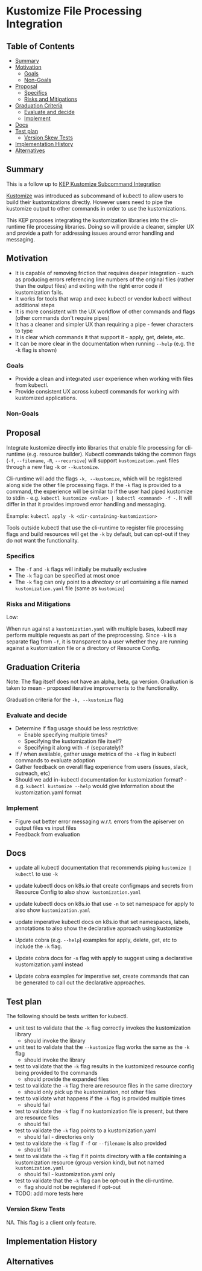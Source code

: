 

[execRemoval]: https://github.com/kubernetes-sigs/kustomize/issues/692


# Kustomize File Processing Integration

## Table of Contents

<!-- toc -->
- [Summary](#summary)
- [Motivation](#motivation)
  - [Goals](#goals)
  - [Non-Goals](#non-goals)
- [Proposal](#proposal)
  - [Specifics](#specifics)
  - [Risks and Mitigations](#risks-and-mitigations)
- [Graduation Criteria](#graduation-criteria)
  - [Evaluate and decide](#evaluate-and-decide)
  - [Implement](#implement)
- [Docs](#docs)
- [Test plan](#test-plan)
  - [Version Skew Tests](#version-skew-tests)
- [Implementation History](#implementation-history)
- [Alternatives](#alternatives)
<!-- /toc -->

## Summary

This is a follow up to [KEP Kustomize Subcommand Integration](/keps/sig-cli/2386-kustomize-subcommand-integration/)

[Kustomize](https://github.com/kubernetes-sigs/kustomize) was introduced as
subcommand of kubectl to allow users to build their kustomizations directly.
However users need to pipe the kustomize output to other commands in order
to use the kustomizations.

This KEP proposes integrating the kustomization libraries into the cli-runtime
file processing libraries.  Doing so will provide a cleaner, simpler UX
and provide a path for addressing issues around error handling and messaging.

## Motivation

- It is capable of removing friction that requires deeper integration - such as producing errors referencing line
  numbers of the original files (rather than the output files) and exiting with the right error code if kustomization
  fails.
- It works for tools that wrap and exec kubectl or vendor kubectl without additional steps
- It is more consistent with the UX workflow of other commands and flags (other commands don't require pipes)
- It has a cleaner and simpler UX than requiring a pipe - fewer characters to type
- It is clear which commands it that support it - apply, get, delete, etc.
- It can be more clear in the documentation when running `--help` (e.g. the -k flag is shown)

### Goals

- Provide a clean and integrated user experience when working with files from kubectl.
- Provide consistent UX across kubectl commands for working with kustomized applications.

### Non-Goals

## Proposal

Integrate kustomize directly into libraries that enable file processing for cli-runtime (e.g. resource builder).
Kubectl commands taking the common flags (`-f`, `--filename`, `-R`, `--recursive`) will support `kustomization.yaml`
files through a new flag `-k` or `--kustomize`.

Cli-runtime will add the flags `-k, --kustomize`, which will be registered along side the other file processing
flags.  If the `-k` flag is provided to a command, the experience will be similar to if the user had piped
kustomize to stdin - e.g. `kubectl kustomize <value> | kubectl <command> -f -`.  It will differ in that it provides
improved error handling and messaging.

Example: `kubectl apply -k <dir-containing-kustomization>`

Tools outside kubectl that use the cli-runtime to register file processing flags and build resources will get the
`-k` by default, but can opt-out if  they do not want the functionality.

### Specifics

- The `-f` and `-k` flags will initially be mutually exclusive
- The `-k` flag can be specified at most once
- The `-k` flag can only point to a *directory* or url containing a file named `kustomization.yaml` file
  (same as `kustomize`)

### Risks and Mitigations

Low:

When run against a `kustomization.yaml` with multiple bases, kubectl may perform multiple requests as part of the
preprocessing.  Since `-k` is a separate flag from `-f`, it is transparent to a user whether they are running
against a kustomization file or a directory of Resource Config.

## Graduation Criteria

Note: The flag itself does not have an alpha, beta, ga version.  Graduation is taken to mean - proposed iterative
improvements to the functionality.

Graduation criteria for the `-k, --kustomize` flag

### Evaluate and decide

- Determine if flag usage should be less restrictive:
  - Enable specifying multiple times?
  - Specifying the kustomization file itself?
  - Specifying it along with `-f` (separately)?
- If / when available, gather usage metrics of the `-k` flag in kubectl commands to evaluate adoption
- Gather feedback on overall flag experience from users (issues, slack, outreach, etc)
- Should we add in-kubectl documentation for kustomization format? - e.g. `kubectl kustomize --help` would
  give information about the kustomization.yaml format

### Implement

- Figure out better error messaging w.r.t. errors from the apiserver on output files vs input files
- Feedback from evaluation

## Docs

- update all kubectl documentation that recommends piping `kustomize | kubectl` to use `-k`
- update kubectl docs on k8s.io that create configmaps and secrets from Resource Config to also show` kustomization.yaml`
- update kubectl docs on k8s.io that use `-n` to set namespace for apply to also show `kustomization.yaml`
- update imperative kubectl docs on k8s.io that set namespaces, labels, annotations to also show the declarative
  approach using kustomize

- Update cobra (e.g. `--help`) examples for apply, delete, get, etc to include the `-k` flag.
- Update cobra docs for `-n` flag with apply to suggest using a declarative kustomization.yaml instead
- Update cobra examples for imperative set, create commands that can be generated to call out the declarative
  approaches.

## Test plan

The following should be tests written for kubectl.

- unit test to validate that the `-k` flag correctly invokes the kustomization library
  - should invoke the library
- unit test to validate that the `--kustomize` flag works the same as the `-k` flag
  - should invoke the library
- test to validate that the `-k` flag results in the kustomized resource config being provided to the commands
  - should provide the expanded files
- test to validate the `-k` flag there are resource files in the same directory
  - should only pick up the kustomization, not other files
- test to validate what happens if the `-k` flag is provided multiple times
  - should fail
- test to validate the `-k` flag if no kustomization file is present, but there are resource files
  - should fail
- test to validate the `-k` flag points to a kustomization.yaml
  - should fail - directories only
- test to validate the `-k` flag if `-f` or `--filename` is also provided
  - should fail
- test to validate the `-k` flag if it points directory with a file containing a kustomization resource
  (group version kind), but not named `kustomization.yaml`
  - should fail - kustomization.yaml only
- test to validate that the `-k` flag can be opt-out in the cli-runtime.
  - flag should not be registered if opt-out
- TODO: add more tests here

### Version Skew Tests

NA.  This flag is a client only feature.

## Implementation History

## Alternatives
